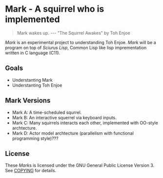 # Mark - A squirrel who is implemented

> Mark wakes up.
> --- "The Squirrel Awakes" by Toh Enjoe

*Mark* is an experimental project to understanding Toh Enjoe.
*Mark* will be a program on top of *Sciurus Lisp*, Common Lisp like lisp imprementation written in C language (C11).

## Goals

- Understanting Mark
- Understanting Toh Enjoe

## Mark Versions

- Mark A: A time-scheduled squrrel.
- Mark B: An interactive squerrel via keyboard inputs.
- Mark C: Many squirrels interacts each other, implemented with OO-style archtecture.
- Mark D: Actor model archtecture (parallelism with functional programming style)???

## License

These *Mark*s is licensed under the GNU General Public License Version 3. See [COPYING](COPYING) for details.
